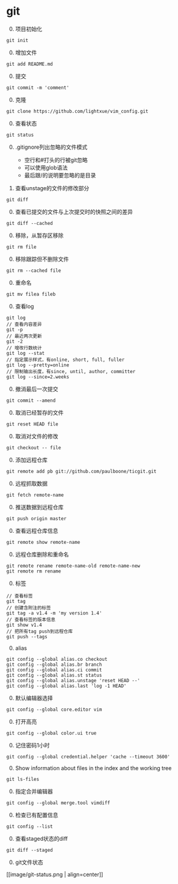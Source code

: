 # git

0. 项目初始化
```
git init
```

0. 增加文件
```
git add README.md
```

0. 提交
```
git commit -m 'comment'
```

0. 克隆
```
git clone https://github.com/lightxue/vim_config.git
```

0. 查看状态
```
git status
```

0. .gitignore列出忽略的文件模式
    * 空行和#打头的行被git忽略
    * 可以使用glob语法
    * 最后跟/的说明要忽略的是目录

0. 查看unstage的文件的修改部分
```
git diff
```

0. 查看已提交的文件与上次提交时的快照之间的差异
```
git diff --cached
```

0. 移除，从暂存区移除
```
git rm file
```

0. 移除跟踪但不删除文件
```
git rm --cached file
```

0. 重命名
```
git mv filea fileb
```

0. 查看log
```
git log
// 查看内容差异
git -p
// 最近两次更新
git -2
// 增改行数统计
git log --stat
// 指定展示样式，有online, short, full, fuller
git log --pretty=online
// 限制输出长度，有since, until, author, committer
git log --since=2.weeks
```

0. 撤消最后一次提交
```
git commit --amend
```

0. 取消已经暂存的文件
```
git reset HEAD file
```

0. 取消对文件的修改
```
git checkout -- file
```

0. 添加远程仓库
```
git remote add pb git://github.com/paulboone/ticgit.git
```

0. 远程抓取数据
```
git fetch remote-name
```

0. 推送数据到远程仓库
```
git push origin master
```

0. 查看远程仓库信息
```
git remote show remote-name
```

0. 远程仓库删除和重命名
```
git remote rename remote-name-old remote-name-new
git remote rm rename
```

0. 标签
```
// 查看标签
git tag
// 创建含附注的标签
git tag -a v1.4 -m 'my version 1.4'
// 查看标签的版本信息
git show v1.4
// 把所有tag push到远程仓库
git push --tags
```

0. alias
```
git config --global alias.co checkout
git config --global alias.br branch
git config --global alias.ci commit
git config --global alias.st status
git config --global alias.unstage 'reset HEAD --'
git config --global alias.last 'log -1 HEAD'
```

0. 默认编辑器选择
```
git config --global core.editor vim
```

0. 打开高亮
```
git config --global color.ui true
```

0. 记住密码1小时
```
git config --global credential.helper 'cache --timeout 3600'
```

0. Show information about files in the index and the working tree
```
git ls-files
```

0. 指定合并编辑器
```
git config --global merge.tool vimdiff
```

0. 检查已有配置信息
```
git config --list
```

0. 查看staged状态的diff
```
git diff --staged
```

0. git文件状态

[[image/git-status.png | align=center]]
